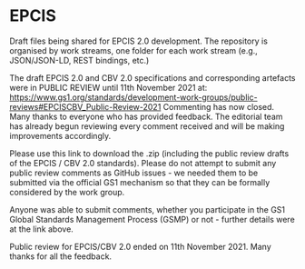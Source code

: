 # EPCIS
Draft files being shared for EPCIS 2.0 development. The repository is organised by work streams, one folder for each work stream (e.g., JSON/JSON-LD, REST bindings, etc.)

The draft EPCIS 2.0 and CBV 2.0 specifications and corresponding artefacts were in PUBLIC REVIEW until 11th November 2021 at:
https://www.gs1.org/standards/development-work-groups/public-reviews#EPCISCBV_Public-Review-2021
Commenting has now closed.  Many thanks to everyone who has provided feedback.
The editorial team has already begun reviewing every comment received and will be making improvements accordingly.

Please use this link to download the .zip (including the public review drafts of the EPCIS / CBV 2.0 standards).
Please do not attempt to submit any public review comments as GitHub issues - we needed them to be submitted via the official GS1 mechanism so that they can be formally considered by the work group.  

Anyone was able to submit comments, whether you participate in the GS1 Global Standards Management Process (GSMP) or not - further details were at the link above.

Public review for EPCIS/CBV 2.0 ended on 11th November 2021.  Many thanks for all the feedback.

